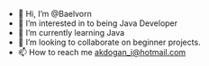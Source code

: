 - 👋 Hi, I’m @Baelvorn
- 👀 I’m interested in to being Java Developer
- 🌱 I’m currently learning Java
- 💞️ I’m looking to collaborate on beginner projects.
- 📫 How to reach me akdogan_i@hotmail.com

<!---
Baelvorn/Baelvorn is a ✨ special ✨ repository because its `README.md` (this file) appears on your GitHub profile.
You can click the Preview link to take a look at your changes.
--->
